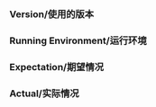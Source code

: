 ﻿### Version/使用的版本





### Running Environment/运行环境





### Expectation/期望情况





### Actual/实际情况





